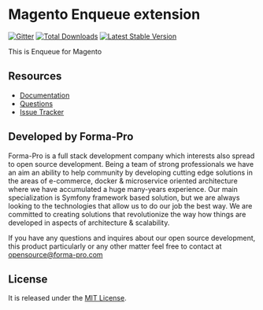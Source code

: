 # Magento Enqueue extension

[![Gitter](https://badges.gitter.im/php-enqueue/Lobby.svg)](https://gitter.im/php-enqueue/Lobby)
[![Total Downloads](https://poser.pugx.org/enqueue/magento-enqueue/d/total.png)](https://packagist.org/packages/enqueue/magento-enqueue)
[![Latest Stable Version](https://poser.pugx.org/enqueue/magento-enqueue/version.png)](https://packagist.org/packages/enqueue/magento-enqueue)
 
This is Enqueue for Magento 

## Resources

* [Documentation](https://github.com/php-enqueue/enqueue-dev/blob/master/docs/index.md)
* [Questions](https://gitter.im/php-enqueue/Lobby)
* [Issue Tracker](https://github.com/php-enqueue/enqueue-dev/issues)

## Developed by Forma-Pro

Forma-Pro is a full stack development company which interests also spread to open source development. 
Being a team of strong professionals we have an aim an ability to help community by developing cutting edge solutions in the areas of e-commerce, docker & microservice oriented architecture where we have accumulated a huge many-years experience. 
Our main specialization is Symfony framework based solution, but we are always looking to the technologies that allow us to do our job the best way. We are committed to creating solutions that revolutionize the way how things are developed in aspects of architecture & scalability.

If you have any questions and inquires about our open source development, this product particularly or any other matter feel free to contact at opensource@forma-pro.com

## License

It is released under the [MIT License](LICENSE).
